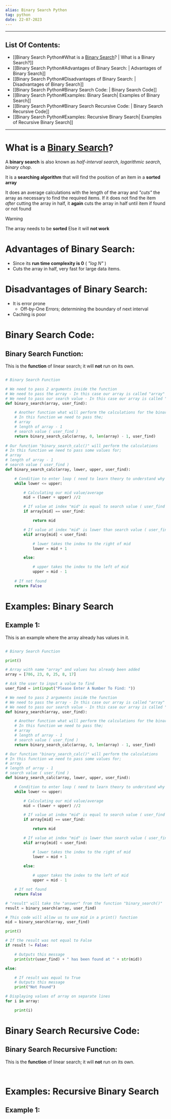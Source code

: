 ```yaml
---
alias: Binary Search Python
tag: python
date: 22-07-2023
---
```


---

## List Of Contents:

- [[Binary Search Python#What is a [Binary Search](https://en.wikipedia.org/wiki/Binary_search_algorithm)? | What is a Binary Search?]]
- [[Binary Search Python#Advantages of Binary Search: | Advantages of Binary Search]]
- [[Binary Search Python#Disadvantages of Binary Search: | Disadvantages of Binary Search]]
- [[Binary Search Python#Binary Search Code: | Binary Search Code]]
- [[Binary Search Python#Examples: Binary Search| Examples of Binary Search]]
- [[Binary Search Python#Binary Search Recursive Code: | Binary Search Recursive Code]]
- [[Binary Search Python#Examples: Recursive Binary Search| Examples of Recursive Binary Search]]

---

# What is a [Binary Search](https://en.wikipedia.org/wiki/Binary_search_algorithm)?

A **binary search** is also known as *half-interval search*, *logarithmic search*, *binary chop*.

It is a **searching algorithm** that will find the position of an item in a **sorted array**

It does an average calculations with the length of the array and *"cuts"* the array as necessary to find the required items.
If it does not find the item *after* cutting the array in half, it **again** cuts the array in half until item if found or not found

>[!warning]
>The array needs to be **sorted**
>Else it will **not work**

# Advantages of Binary Search:

- Since its **run time complexity is 0** ( *"log N"* )
- Cuts the array in half, very fast for large data items.

# Disadvantages of Binary Search:

- It is error prone
	- Off-by-One Errors; determining the boundary of next interval
- Caching is poor

# Binary Search Code:

## Binary Search Function:

This is the **function** of linear search; it will **not** run on its own.

```python

# Binary Search Function

# We need to pass 2 arguments inside the function
# We need to pass the array - In this case our array is called "array"
# We need to pass our search value - In this case our array is called "user_find"
def binary_search(array, user_find):

    # Another function what will perform the calculations for the binary search
    # In this function we need to pass the;
    # array
    # length of array - 1
    # search value ( user_find )
    return binary_search_calc(array, 0, len(array) - 1, user_find)
  
# Our function "binary_search_calc()" will perform the calculations
# In this function we need to pass some values for;
# array
# length of array - 1
# search value ( user_find )
def binary_search_calc(array, lower, upper, user_find):

    # Condition to enter loop ( need to learn theory to understand why )
    while lower <= upper:

        # Calculating our mid value/average
        mid = (lower + upper) //2

        # If value at index "mid" is equal to search value ( user_find )
        if array[mid] == user_find:

            return mid

        # If value at index "mid" is lower than search value ( user_find )
        elif array[mid] < user_find:

            # lower takes the index to the right of mid
            lower = mid + 1

        else:

            # upper takes the index to the left of mid
            upper = mid - 1
            
    # If not found
    return False

```

# Examples: Binary Search

## Example 1:

This is an example where the array already has values in it.

```python

# Binary Search Function

print()

# Array with name "array" and values has already been added
array = [786, 23, 0, 25, 8, 17]

# Ask the user to input a value to find
user_find = int(input("Please Enter A Number To Find: "))

# We need to pass 2 arguments inside the function
# We need to pass the array - In this case our array is called "array"
# We need to pass our search value - In this case our array is called "user_find"
def binary_search(array, user_find):

    # Another function what will perform the calculations for the binary search
    # In this function we need to pass the;
    # array
    # length of array - 1
    # search value ( user_find )
    return binary_search_calc(array, 0, len(array) - 1, user_find)

# Our function "binary_search_calc()" will perform the calculations
# In this function we need to pass some values for;
# array
# length of array - 1
# search value ( user_find )
def binary_search_calc(array, lower, upper, user_find):

    # Condition to enter loop ( need to learn theory to understand why )
    while lower <= upper:

        # Calculating our mid value/average
        mid = (lower + upper) //2

        # If value at index "mid" is equal to search value ( user_find )
        if array[mid] == user_find:

            return mid

        # If value at index "mid" is lower than search value ( user_find )
        elif array[mid] < user_find:

            # lower takes the index to the right of mid
            lower = mid + 1

        else:
  
            # upper takes the index to the left of mid
            upper = mid - 1  

    # If not found
    return False

# "result" will take the "answer" from the function "binary_search()"
result = binary_search(array, user_find)

# This code will allow us to use mid in a print() function
mid = binary_search(array, user_find)

print()

# If the result was not equal to False
if result != False:

    # Outputs this message
    print(str(user_find) + " has been found at " + str(mid))

else:

    # If result was equal to True
    # Outputs this message
    print("Not Found")

# Displaying values of array on separate lines
for i in array:

    print(i)

```

# Binary Search Recursive Code:

## Binary Search Recursive Function:

This is the **function** of linear search; it will **not** run on its own.

```python



```

# Examples: Recursive Binary Search

## Example 1:

```python



```
